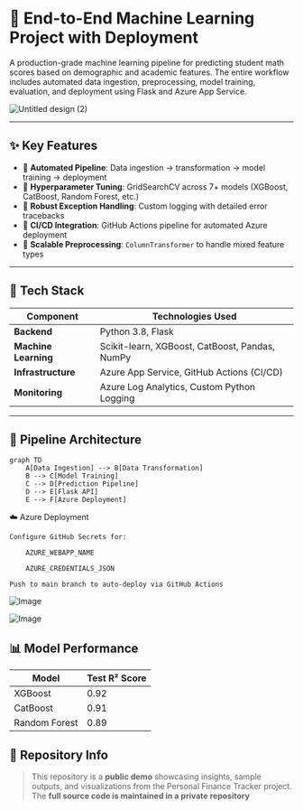 # 🎯 End-to-End Machine Learning Project with Deployment

A production-grade machine learning pipeline for predicting student math scores based on demographic and academic features. The entire workflow includes automated data ingestion, preprocessing, model training, evaluation, and deployment using Flask and Azure App Service.

![Untitled design (2)](https://github.com/user-attachments/assets/6598e99d-3fac-4699-9145-1d23b87c3835)

---

## ✨ Key Features

- 🔁 **Automated Pipeline**: Data ingestion → transformation → model training → deployment
- 🧠 **Hyperparameter Tuning**: GridSearchCV across 7+ models (XGBoost, CatBoost, Random Forest, etc.)
- 🚨 **Robust Exception Handling**: Custom logging with detailed error tracebacks
- 🔧 **CI/CD Integration**: GitHub Actions pipeline for automated Azure deployment
- 🧹 **Scalable Preprocessing**: `ColumnTransformer` to handle mixed feature types

---

## 🧠 Tech Stack

| Component         | Technologies Used                                    |
|------------------|------------------------------------------------------|
| **Backend**       | Python 3.8, Flask                                    |
| **Machine Learning** | Scikit-learn, XGBoost, CatBoost, Pandas, NumPy    |
| **Infrastructure** | Azure App Service, GitHub Actions (CI/CD)          |
| **Monitoring**    | Azure Log Analytics, Custom Python Logging          |

---


## 📁 Pipeline Architecture

```mermaid
graph TD
    A[Data Ingestion] --> B[Data Transformation]
    B --> C[Model Training]
    C --> D[Prediction Pipeline]
    D --> E[Flask API]
    E --> F[Azure Deployment]
```

☁️ Azure Deployment

    Configure GitHub Secrets for:

        AZURE_WEBAPP_NAME

        AZURE_CREDENTIALS_JSON

    Push to main branch to auto-deploy via GitHub Actions

![Image](https://github.com/user-attachments/assets/1e7d2bac-aef7-45fd-8f37-c6e314193eb5)

![Image](https://github.com/user-attachments/assets/737ab072-cb73-4967-89b1-703b8af500f9)

## 📊 Model Performance

| Model         | Test R² Score |
|---------------|---------------|
| XGBoost       | 0.92          |
| CatBoost      | 0.91          |
| Random Forest | 0.89          |


## 🔐 Repository Info

> This repository is a **public demo** showcasing insights, sample outputs, and visualizations from the Personal Finance Tracker project.  
> The **full source code is maintained in a private repository**
